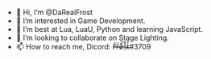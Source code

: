 - 👋 Hi, I’m @DaRealFrost
- 👀 I’m interested in Game Development.
- 🌱 I’m best at Lua, LuaU, Python and learning JavaScript.
- 💞️ I’m looking to collaborate on Stage Lighting.
- 📫 How to reach me,
Dicord: F̶̒͘ȓ̶̈ø̵͌͝s̵̎̑t̴̓́#3709

<!---
DaRealFrost/DaRealFrost is a ✨ special ✨ repository because its `README.md` (this file) appears on your GitHub profile.
You can click the Preview link to take a look at your changes.
--->
